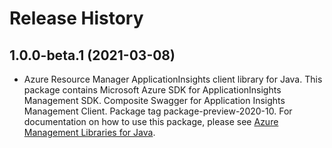 # Release History

## 1.0.0-beta.1 (2021-03-08)

- Azure Resource Manager ApplicationInsights client library for Java. This package contains Microsoft Azure SDK for ApplicationInsights Management SDK. Composite Swagger for Application Insights Management Client. Package tag package-preview-2020-10. For documentation on how to use this package, please see [Azure Management Libraries for Java](https://aka.ms/azsdk/java/mgmt).
